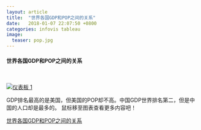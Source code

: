 ```yaml
---
layout: article
title:  "世界各国GDP和POP之间的关系"
date:   2018-01-07 22:07:50 +0800
categories: infovis tableau
image:
  teaser: pop.jpg
---
```



#### 世界各国GDP和POP之间的关系

<html>
<head></head>
<body>
<div>
<p><br></p>
</div>
<div class='tableauPlaceholder' id='viz1515352652807' style='position: relative'><noscript><a href='#'><img alt='仪表板 1 ' src='https:&#47;&#47;public.tableau.com&#47;static&#47;images&#47;GD&#47;GDP_221&#47;1_1&#47;1_rss.png' style='border: none' /></a></noscript><object class='tableauViz'  style='display:none;'><param name='host_url' value='https%3A%2F%2Fpublic.tableau.com%2F' /> <param name='embed_code_version' value='3' /> <param name='site_root' value='' /><param name='name' value='GDP_221&#47;1_1' /><param name='tabs' value='no' /><param name='toolbar' value='yes' /><param name='static_image' value='https:&#47;&#47;public.tableau.com&#47;static&#47;images&#47;GD&#47;GDP_221&#47;1_1&#47;1.png' /> <param name='animate_transition' value='yes' /><param name='display_static_image' value='yes' /><param name='display_spinner' value='yes' /><param name='display_overlay' value='yes' /><param name='display_count' value='yes' /></object></div>                <script type='text/javascript'>                    var divElement = document.getElementById('viz1515352652807');                    var vizElement = divElement.getElementsByTagName('object')[0];                    vizElement.style.width='1000px';vizElement.style.height='827px';                    var scriptElement = document.createElement('script');                    scriptElement.src = 'https://public.tableau.com/javascripts/api/viz_v1.js';                    vizElement.parentNode.insertBefore(scriptElement, vizElement);                </script>
</body>
 </html>


GDP排名最高的是美国，但美国的POP却不高。中国GDP世界排名第二，但是中国的人口却是最多的。
鼠标移至图表查看更多内容吧！

[世界各国GDP和POP之间的关系](https://public.tableau.com/profile/.86047339#!/vizhome/GDP_221/1_1)
